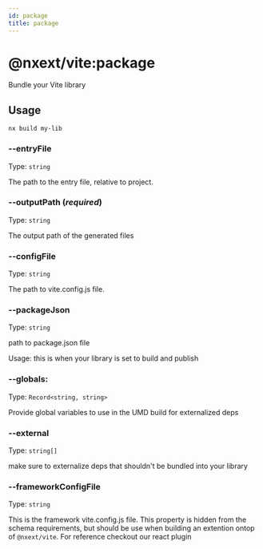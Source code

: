 ```yaml
---
id: package
title: package
---
```


# @nxext/vite:package

Bundle your Vite library

## Usage

```
nx build my-lib
```

### --entryFile

Type: `string`

The path to the entry file, relative to project.

### --outputPath (_**required**_)

Type: `string`

The output path of the generated files

### --configFile

Type: `string`

The path to vite.config.js file.

### --packageJson

Type: `string`

path to package.json file

Usage: this is when your library is set to build and publish

### --globals:

Type: `Record<string, string>`

Provide global variables to use in the UMD build for externalized deps

### --external

Type: `string[]`

make sure to externalize deps that shouldn't be bundled into your library

### --frameworkConfigFile

Type: `string`

This is the framework vite.config.js file. This property is hidden from the schema requirements, but should be use when building an extention ontop of `@nxext/vite`. For reference checkout our react plugin
